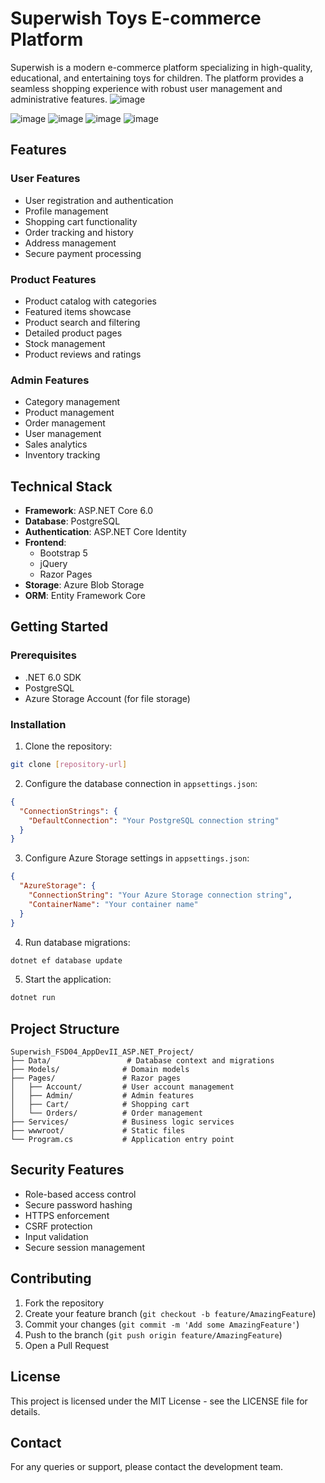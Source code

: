 # Superwish Toys E-commerce Platform

Superwish is a modern e-commerce platform specializing in high-quality, educational, and entertaining toys for children. The platform provides a seamless shopping experience with robust user management and administrative features.
![image](https://github.com/user-attachments/assets/b8a22fa6-11df-4c07-b9dc-a83280e04047)

![image](https://github.com/user-attachments/assets/ee14c688-4af3-4940-b140-1e5b9cbb27b6)
![image](https://github.com/user-attachments/assets/3f1777ee-e118-45ab-9948-dc77c77460f0)
![image](https://github.com/user-attachments/assets/6d69fdb3-1576-491c-969d-63c6e3cbb557)
![image](https://github.com/user-attachments/assets/5e0a7dc5-aaec-4df6-8af7-057304b37ac5)

## Features

### User Features
- User registration and authentication
- Profile management
- Shopping cart functionality
- Order tracking and history
- Address management
- Secure payment processing

### Product Features
- Product catalog with categories
- Featured items showcase
- Product search and filtering
- Detailed product pages
- Stock management
- Product reviews and ratings

### Admin Features
- Category management
- Product management
- Order management
- User management
- Sales analytics
- Inventory tracking

## Technical Stack

- **Framework**: ASP.NET Core 6.0
- **Database**: PostgreSQL
- **Authentication**: ASP.NET Core Identity
- **Frontend**: 
  - Bootstrap 5
  - jQuery
  - Razor Pages
- **Storage**: Azure Blob Storage
- **ORM**: Entity Framework Core

## Getting Started

### Prerequisites
- .NET 6.0 SDK
- PostgreSQL
- Azure Storage Account (for file storage)

### Installation

1. Clone the repository:
```bash
git clone [repository-url]
```

2. Configure the database connection in `appsettings.json`:
```json
{
  "ConnectionStrings": {
    "DefaultConnection": "Your PostgreSQL connection string"
  }
}
```

3. Configure Azure Storage settings in `appsettings.json`:
```json
{
  "AzureStorage": {
    "ConnectionString": "Your Azure Storage connection string",
    "ContainerName": "Your container name"
  }
}
```

4. Run database migrations:
```bash
dotnet ef database update
```

5. Start the application:
```bash
dotnet run
```

## Project Structure

```
Superwish_FSD04_AppDevII_ASP.NET_Project/
├── Data/                 # Database context and migrations
├── Models/              # Domain models
├── Pages/               # Razor pages
│   ├── Account/         # User account management
│   ├── Admin/           # Admin features
│   ├── Cart/            # Shopping cart
│   └── Orders/          # Order management
├── Services/            # Business logic services
├── wwwroot/             # Static files
└── Program.cs           # Application entry point
```

## Security Features

- Role-based access control
- Secure password hashing
- HTTPS enforcement
- CSRF protection
- Input validation
- Secure session management

## Contributing

1. Fork the repository
2. Create your feature branch (`git checkout -b feature/AmazingFeature`)
3. Commit your changes (`git commit -m 'Add some AmazingFeature'`)
4. Push to the branch (`git push origin feature/AmazingFeature`)
5. Open a Pull Request

## License

This project is licensed under the MIT License - see the LICENSE file for details.

## Contact

For any queries or support, please contact the development team. 
